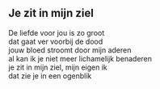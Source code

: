 ---
---

## Je zit in mijn ziel

De liefde voor jou is zo groot \
dat gaat ver voorbij de dood \
jouw bloed stroomt door mijn aderen \
al kan ik je niet meer lichamelijk benaderen \
je zit in mijn ziel, mijn eigen ik \
dat zie je in een ogenblik
